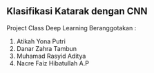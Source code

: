 ## Klasifikasi Katarak dengan CNN
Project Class Deep Learning
Beranggotakan :
1. Atikah Yona Putri
2. Danar Zahra Tambun
3. Muhamad Rasyid Aditya
4. Nacre Faiz Hibatullah A.P
